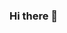 ### Hi there 👋

<!--
**Lialikelala/Lialikelala** is a ✨ _special_ ✨ repository because its `README.md` (this file) appears on your GitHub profile.

Here are some ideas to get you started:

- 🔭 I’m currently working on designing an MMORPG game!
- 🌱 I’m currently learning Unreal Engine, Blender, and Coding.
- 👯 I’m looking to collaborate on anything that would provide a learning experience.
- 🤔 I’m looking for help with the designing and coding process for my game.
- 💬 Ask me about anything!
- 📫 How to reach me: ...
- ⚡ Fun fact: ...
-->
